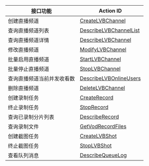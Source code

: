 | 接口功能 | Action ID | 
|---------|---------|
| 创建直播频道 | [CreateLVBChannel](http://www.qcloud.com/doc/api/258/%E5%88%9B%E5%BB%BA%E7%9B%B4%E6%92%AD%E9%A2%91%E9%81%93) | 
| 查询直播频道列表 | [DescribeLVBChannelList](http://www.qcloud.com/doc/api/258/%E6%9F%A5%E8%AF%A2%E7%9B%B4%E6%92%AD%E9%A2%91%E9%81%93%E5%88%97%E8%A1%A8) | 
| 查询直播频道详情 | [DescribeLVBChannel](http://www.qcloud.com/doc/api/258/%E6%9F%A5%E8%AF%A2%E7%9B%B4%E6%92%AD%E9%A2%91%E9%81%93%E8%AF%A6%E6%83%85) | 
| 修改直播频道 | [ModifyLVBChannel](http://www.qcloud.com/doc/api/258/%E4%BF%AE%E6%94%B9%E7%9B%B4%E6%92%AD%E9%A2%91%E9%81%93) | 
| 批量启用直播频道 | [StartLVBChannel](http://www.qcloud.com/doc/api/258/%E6%89%B9%E9%87%8F%E5%90%AF%E7%94%A8%E7%9B%B4%E6%92%AD%E9%A2%91%E9%81%93) | 
| 批量停止直播频道 | [StopLVBChannel](http://www.qcloud.com/doc/api/258/%E6%89%B9%E9%87%8F%E5%81%9C%E6%AD%A2%E7%9B%B4%E6%92%AD%E9%A2%91%E9%81%93) | 
| 查询直播频道当前并发收看数 | [DescribeLVBOnlineUsers](http://www.qcloud.com/doc/api/258/%E6%9F%A5%E8%AF%A2%E7%9B%B4%E6%92%AD%E9%A2%91%E9%81%93%E5%BD%93%E5%89%8D%E5%B9%B6%E5%8F%91%E6%94%B6%E7%9C%8B%E6%95%B0) | 
| 删除直播频道 | [DeleteLVBChannel](http://www.qcloud.com/doc/api/258/%E5%88%A0%E9%99%A4%E7%9B%B4%E6%92%AD%E9%A2%91%E9%81%93) | 
| 创建录制任务 | [CreateRecord](http://www.qcloud.com/doc/api/258/%E5%88%9B%E5%BB%BA%E5%BD%95%E5%88%B6%E4%BB%BB%E5%8A%A1) | 
| 终止录制任务 | [StopRecord](http://www.qcloud.com/doc/api/258/%E7%BB%88%E6%AD%A2%E5%BD%95%E5%88%B6%E4%BB%BB%E5%8A%A1) | 
| 查询已录制分片列表 | [DescribeRecord](http://www.qcloud.com/doc/api/258/%E6%9F%A5%E8%AF%A2%E5%B7%B2%E5%BD%95%E5%88%B6%E5%88%86%E7%89%87%E5%88%97%E8%A1%A8) | 
| 查询录制文件 | [GetVodRecordFiles](http://www.qcloud.com/doc/api/258/%E6%9F%A5%E8%AF%A2%E5%B7%B2%E5%BD%95%E5%88%B6%E5%88%86%E7%89%87%E5%88%97%E8%A1%A8) | 
| 创建截图任务 | [CreateLVBShot](http://www.qcloud.com/doc/api/258/%E5%88%9B%E5%BB%BA%E6%88%AA%E5%9B%BE%E4%BB%BB%E5%8A%A1) | 
| 终止截图任务 | [StopLVBShot](http://www.qcloud.com/doc/api/258/%E7%BB%88%E6%AD%A2%E6%88%AA%E5%9B%BE%E4%BB%BB%E5%8A%A1) | 
| 查看队列消息 | [DescribeQueueLog](http://www.qcloud.com/doc/api/258/%E6%9F%A5%E7%9C%8B%E9%98%9F%E5%88%97%E6%B6%88%E6%81%AF) | 